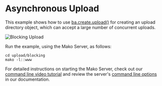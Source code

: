 # Asynchronous Upload

This example shows how to use [ba.create.upload()](http://realtimelogic.com/ba/doc/?url=en/lua/lua.html#ba_create_upload) for creating an upload directory object, which can accept a large number of concurrent uploads.

![Blocking Upload](www/doc/overview.png "Asynchronous Upload")

Run the example, using the Mako Server, as follows:

```
cd upload/blocking
mako -l::www
```

For detailed instructions on starting the Mako Server, check out our [command line video tutorial](https://youtu.be/vwQ52ZC5RRg) and review the server's [command line options](https://realtimelogic.com/ba/doc/?url=Mako.html#loadapp) in our documentation.
